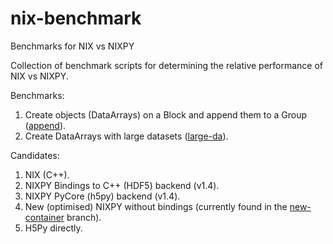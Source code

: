 # nix-benchmark
Benchmarks for NIX vs NIXPY

Collection of benchmark scripts for determining the relative performance of NIX vs NIXPY.

Benchmarks:
  1. Create objects (DataArrays) on a Block and append them to a Group ([append](append)).
  2. Create DataArrays with large datasets ([large-da](large-da)).

Candidates:
  1. NIX (C++).
  2. NIXPY Bindings to C++ (HDF5) backend (v1.4).
  3. NIXPY PyCore (h5py) backend (v1.4).
  4. New (optimised) NIXPY without bindings (currently found in the [new-container](https://github.com/achilleas-k/nixpy/tree/new-container) branch).
  5. H5Py directly.
